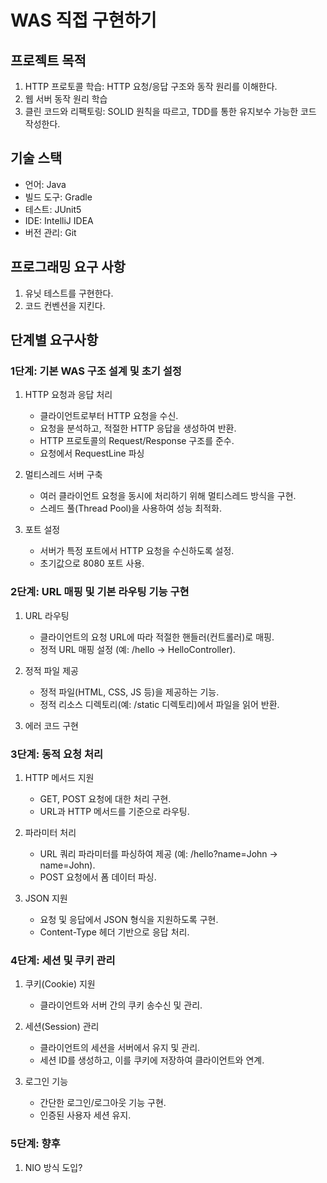 # WAS 직접 구현하기

## 프로젝트 목적

1. HTTP 프로토콜 학습: HTTP 요청/응답 구조와 동작 원리를 이해한다.
2. 웹 서버 동작 원리 학습
3. 클린 코드와 리팩토링: SOLID 원칙을 따르고, TDD를 통한 유지보수 가능한 코드 작성한다.

## 기술 스택

* 언어: Java
* 빌드 도구: Gradle
* 테스트: JUnit5
* IDE: IntelliJ IDEA
* 버전 관리: Git

## 프로그래밍 요구 사항

1. 유닛 테스트를 구현한다.
2. 코드 컨벤션을 지킨다.


## 단계별 요구사항

### 1단계: 기본 WAS 구조 설계 및 초기 설정

1. HTTP 요청과 응답 처리
    * 클라이언트로부터 HTTP 요청을 수신.
    * 요청을 분석하고, 적절한 HTTP 응답을 생성하여 반환.
    * HTTP 프로토콜의 Request/Response 구조를 준수.
    * 요청에서 RequestLine 파싱

2. 멀티스레드 서버 구축
    * 여러 클라이언트 요청을 동시에 처리하기 위해 멀티스레드 방식을 구현.
    * 스레드 풀(Thread Pool)을 사용하여 성능 최적화.

3. 포트 설정
    * 서버가 특정 포트에서 HTTP 요청을 수신하도록 설정.
    * 초기값으로 8080 포트 사용.


### 2단계: URL 매핑 및 기본 라우팅 기능 구현

1. URL 라우팅
    * 클라이언트의 요청 URL에 따라 적절한 핸들러(컨트롤러)로 매핑.
    * 정적 URL 매핑 설정 (예: /hello -> HelloController).

2. 정적 파일 제공
    * 정적 파일(HTML, CSS, JS 등)을 제공하는 기능.
    * 정적 리소스 디렉토리(예: /static 디렉토리)에서 파일을 읽어 반환.

3. 에러 코드 구현


### 3단계: 동적 요청 처리

1. HTTP 메서드 지원
    * GET, POST 요청에 대한 처리 구현.
    * URL과 HTTP 메서드를 기준으로 라우팅.

2. 파라미터 처리
    * URL 쿼리 파라미터를 파싱하여 제공 (예: /hello?name=John -> name=John).
    * POST 요청에서 폼 데이터 파싱.

3. JSON 지원
    * 요청 및 응답에서 JSON 형식을 지원하도록 구현.
    * Content-Type 헤더 기반으로 응답 처리.


### 4단계: 세션 및 쿠키 관리

1. 쿠키(Cookie) 지원
    * 클라이언트와 서버 간의 쿠키 송수신 및 관리.

2. 세션(Session) 관리
    * 클라이언트의 세션을 서버에서 유지 및 관리.
    * 세션 ID를 생성하고, 이를 쿠키에 저장하여 클라이언트와 연계.

3. 로그인 기능
    * 간단한 로그인/로그아웃 기능 구현.
    * 인증된 사용자 세션 유지.

### 5단계: 향후

1. NIO 방식 도입?